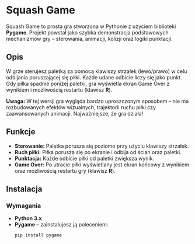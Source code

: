 # Squash Game

Squash Game to prosta gra stworzona w Pythonie z użyciem biblioteki **Pygame**. Projekt powstał jako szybka demonstracja podstawowych mechanizmów gry – sterowania, animacji, kolizji oraz logiki punktacji.

## Opis

W grze sterujesz paletką za pomocą klawiszy strzałek (lewo/prawo) w celu odbijania poruszającej się piłki. Każde udane odbicie liczy się jako punkt. Gdy piłka spadnie poniżej paletki, gra wyświetla ekran Game Over z wynikiem i możliwością restartu (klawisz **R**).

**Uwaga:** W tej wersji gra wygląda bardzo uproszczonym sposobem – nie ma rozbudowanych efektów wizualnych, trajektorii ruchu piłki czy zaawansowanych animacji. Najważniejsze, że gra działa!

## Funkcje

- **Sterowanie:** Paletka porusza się poziomo przy użyciu klawiszy strzałek.
- **Ruch piłki:** Piłka porusza się po ekranie i odbija od ścian oraz paletki.
- **Punktacja:** Każde odbicie piłki od paletki zwiększa wynik.
- **Game Over:** Po utracie piłki wyświetlany jest ekran końcowy z wynikiem oraz możliwością restartu gry (klawisz **R**).

## Instalacja

### Wymagania

- **Python 3.x**
- **Pygame** – zainstalujesz ją poleceniem:
  ```bash
  pip install pygame
